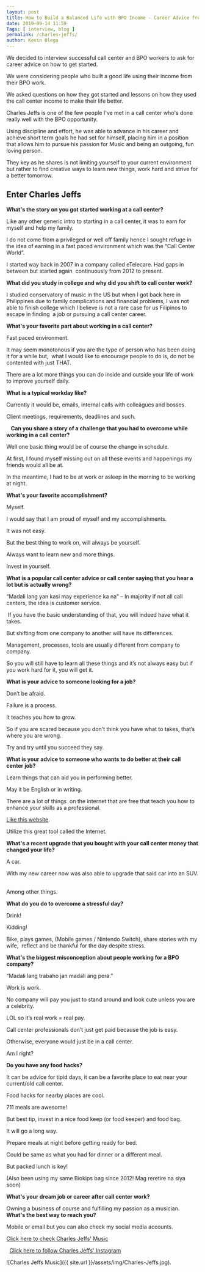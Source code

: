 ```yaml
--- 
layout: post 
title: How to Build a Balanced Life with BPO Income - Career Advice from Charles Jeffs
date: 2019-09-14 11:59
Tags: [ interview, blog ]
permalink: /charles-jeffs/ 
author: Kevin Olega 
--- 
```

We decided to interview successful call center and BPO workers to ask for career advice on how to get started.

We were considering people who built a good life using their income from their BPO work.

We asked questions on how they got started and lessons on how they used the call center income to make their life better.

Charles Jeffs is one of the few people I've met in a call center who's done really well with the BPO opportunity.

Using discipline and effort, he was able to advance in his career and achieve short term goals he had set for himself, placing him in a position that allows him to pursue his passion for Music and being an outgoing, fun loving person. 

They key as he shares is not limiting yourself to your current environment but rather to find creative ways to learn new things, work hard and strive for a better tomorrow.

## Enter Charles Jeffs

**What's the story on you got started working at a call center?**

Like any other generic intro to starting in a call center, it was to earn for myself and help my family. 

I do not come from a privileged or well off family hence I sought refuge in the idea of earning in a fast paced environment which was the “Call Center World”.  

I started way back in 2007 in a company called eTelecare. Had gaps in between but started again  continuously from 2012 to present.   

**What did you study in college and why did you shift to call center work?**

I studied conservatory of music in the US but when I got back here in Philippines due to family complications and financial problems, I was not able to finish college which I believe is not a rare case for us Filipinos to escape in finding  a job or pursuing a call center career.  

**What's your favorite part about working in a call center?**

Fast paced environment. 

It may seem monotonous if you are the type of person who has been doing it for a while but,  what I would like to encourage people to do is, do not be contented with just THAT. 

There are a lot more things you can do inside and outside your life of work to improve yourself daily.  

**What is a typical workday like? **

Currently it would be, emails, internal calls with colleagues and bosses. 

Client meetings, requirements, deadlines and such. 

   **Can you share a story of a challenge that you had to overcome while working in a call center?**

Well one basic thing would be of course the change in schedule. 

At first, I found myself missing out on all these events and happenings my friends would all be at. 

In the meantime, I had to be at work or asleep in the morning to be working at night.  

**What's your favorite accomplishment?**

Myself. 

I would say that I am proud of myself and my accomplishments. 

It was not easy. 

But the best thing to work on, will always be yourself. 

Always want to learn new and more things. 

Invest in yourself. 

**What is a popular call center advice or call center saying that you hear a lot but is actually wrong?**

“Madali lang yan kasi may experience ka na” – In majority if not all call centers, the idea is customer service.

 If you have the basic understanding of that, you will indeed have what it takes. 

But shifting from one company to another will have its differences. 

Management, processes, tools are usually different from company to company.

So you will still have to learn all these things and it’s not always easy but if you work hard for it, you will get it.  

**What is your advice to someone looking for a job? **

Don’t be afraid. 

Failure is a process. 

It teaches you how to grow. 

So if you are scared because you don’t think you have what to takes, that’s where you are wrong. 

Try and try until you succeed they say.  

**What is your advice to someone who wants to do better at their call center job?**

Learn things that can aid you in performing better. 

May it be English or in writing. 

There are a lot of things  on the internet that are free that teach you how to enhance your skills as a professional.

[Like this website](https://callcentertrainingtips.com).

Utilize this great tool called the Internet.  

**What's a recent upgrade that you bought with your call center money that changed your life?**

A car. 

With my new career now was also able to upgrade that said car into an SUV.  

Among other things.  

**What do you do to overcome a stressful day? **

Drink! 

Kidding! 

Bike, plays games, (Mobile games / Nintendo Switch), share stories with my wife,  reflect and be thankful for the day despite stress. 

**What's the biggest misconception about people working for a BPO company?**

“Madali lang trabaho jan madali ang pera.” 

Work is work. 

No company will pay you just to stand around and look cute unless you are a celebrity. 

LOL so it’s real work = real pay. 

Call center professionals don’t just get paid because the job is easy. 

Otherwise, everyone would just be in a call center.  

Am I right?  

**Do you have any food hacks?**

It can be advice for tipid days, it can be a favorite place to eat near your current/old call center. 

Food hacks for nearby places are cool. 

711 meals are awesome! 

But best tip, invest in a nice food keep (or food keeper) and food bag. 

It will go a long way. 

Prepare meals at night before getting ready for bed. 

Could be same as what you had for dinner or a different meal. 

But packed lunch is key! 

(Also been using my same Biokips bag since 2012! Mag reretire na siya soon)

**What's your dream job or career after call center work?**

Owning a business of course and fulfilling my passion as a musician.
  
**What's the best way to reach you? **

Mobile or email but you can also check my social media accounts.   

[Click here to check Charles Jeffs' Music](https://www.facebook.com/charlesjeffsmusic/)

  [Click here to follow Charles Jeffs' Instagram](https://www.instagram.com/thejeffs/)

![Charles Jeffs Music]({{ site.url }}/assets/img/Charles-Jeffs.jpg).
